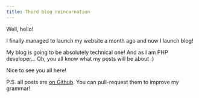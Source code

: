 ```yaml
---
title: Third blog reincarnation
---
```

Well, hello!

I finally managed to launch my website a month ago and now I launch blog!

My blog is going to be absolutely technical one! And as I am PHP developer... Oh, you all know what my posts will be about :)

Nice to see you all here!

P.S. all posts are [on Github](https://github.com/alexsoft/alex.plekhanov.us/tree/master/resources/posts). You can pull-request them to improve my grammar!